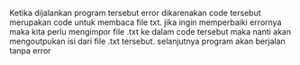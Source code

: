 Ketika dijalankan program tersebut error dikarenakan code tersebut merupakan code untuk membaca file txt. jika ingin memperbaiki errornya maka kita perlu mengimpor file .txt ke dalam code tersebut maka nanti akan mengoutpukan isi dari file .txt tersebut. selanjutnya program akan berjalan tanpa error